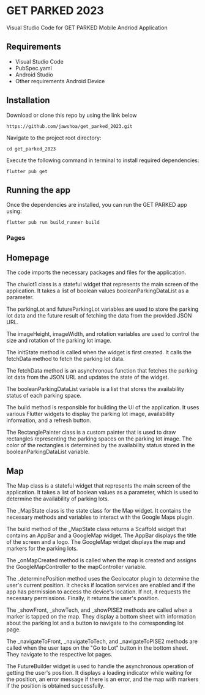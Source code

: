 # GET PARKED 2023

Visual Studio Code for GET PARKED Mobile Andriod Application


## Requirements
* Visual Studio Code
* PubSpec.yaml
* Android Studio
* Other requirements
    Android Device




## Installation

Download or clone this repo by using the link below

```
https://github.com/jawshoa/get_parked_2023.git
```



Navigate to the project root directory:
```
cd get_parked_2023
```

Execute the following command in terminal to install required dependencies:
```
flutter pub get
```


## Running the app 
Once the dependencies are installed, you can run the GET PARKED app using:
```
flutter pub run build_runner build
```




### Pages

## Homepage

The code imports the necessary packages and files for the application.

The chwlot1 class is a stateful widget that represents the main screen of the application. It takes a list of boolean values booleanParkingDataList as a parameter.

The parkingLot and futureParkingLot variables are used to store the parking lot data and the future result of fetching the data from the provided JSON URL.

The imageHeight, imageWidth, and rotation variables are used to control the size and rotation of the parking lot image.

The initState method is called when the widget is first created. It calls the fetchData method to fetch the parking lot data.

The fetchData method is an asynchronous function that fetches the parking lot data from the JSON URL and updates the state of the widget.

The booleanParkingDataList variable is a list that stores the availability status of each parking space.

The build method is responsible for building the UI of the application. It uses various Flutter widgets to display the parking lot image, availability information, and a refresh button.

The RectanglePainter class is a custom painter that is used to draw rectangles representing the parking spaces on the parking lot image. The color of the rectangles is determined by the availability status stored in the booleanParkingDataList variable.


## Map
The Map class is a stateful widget that represents the main screen of the application. It takes a list of boolean values as a parameter, which is used to determine the availability of parking lots.

The _MapState class is the state class for the Map widget. It contains the necessary methods and variables to interact with the Google Maps plugin.

The build method of the _MapState class returns a Scaffold widget that contains an AppBar and a GoogleMap widget. The AppBar displays the title of the screen and a logo. The GoogleMap widget displays the map and markers for the parking lots.

The _onMapCreated method is called when the map is created and assigns the GoogleMapController to the mapController variable.

The _determinePosition method uses the Geolocator plugin to determine the user's current position. It checks if location services are enabled and if the app has permission to access the device's location. If not, it requests the necessary permissions. Finally, it returns the user's position.

The _showFront, _showTech, and _showPISE2 methods are called when a marker is tapped on the map. They display a bottom sheet with information about the parking lot and a button to navigate to the corresponding lot page.

The _navigateToFront, _navigateToTech, and _navigateToPISE2 methods are called when the user taps on the "Go to Lot" button in the bottom sheet. They navigate to the respective lot pages.

The FutureBuilder widget is used to handle the asynchronous operation of getting the user's position. It displays a loading indicator while waiting for the position, an error message if there is an error, and the map with markers if the position is obtained successfully.








